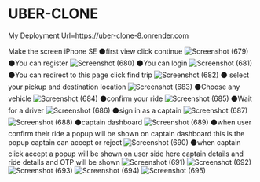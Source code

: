 # UBER-CLONE
My Deployment Url=https://uber-clone-8.onrender.com


Make the screen iPhone SE
⚫first view click continue
![Screenshot (679)](https://github.com/user-attachments/assets/299862f1-6dfc-4830-ab26-4ae108b4bc2a)
⚫You can register
![Screenshot (680)](https://github.com/user-attachments/assets/98ba1f82-69ea-410c-a6f5-ba242801dd68)
⚫You can login
![Screenshot (681)](https://github.com/user-attachments/assets/36f38c08-fe6a-4a71-983e-c12c54bcfe8a)
⚫You can redirect to this page click find trip
![Screenshot (682)](https://github.com/user-attachments/assets/18690c6a-30a8-456f-bae2-002a4b53727e)
⚫ select your pickup and destination location
![Screenshot (683)](https://github.com/user-attachments/assets/7d32bd94-6672-4703-9379-f3aa4fd8e4ea)
⚫Choose any vehicle
![Screenshot (684)](https://github.com/user-attachments/assets/6c6e67d1-3752-4a11-b525-0e80f4185e8e)
⚫confirm your ride
![Screenshot (685)](https://github.com/user-attachments/assets/04c49930-bb9d-494f-8360-c7048874f750)
⚫Wait for a driver
![Screenshot (686)](https://github.com/user-attachments/assets/a3ef093d-8e30-4036-a1fe-fb700677cd15)
⚫sign in as a captain
![Screenshot (687)](https://github.com/user-attachments/assets/0110dcd2-f291-4cc4-814b-093955da27de)
![Screenshot (688)](https://github.com/user-attachments/assets/ecaa6a8e-55ca-4d48-bfa3-3d06db0a779a)
⚫captain dashboard
![Screenshot (689)](https://github.com/user-attachments/assets/9a72ec46-f2f7-48c8-9f18-f66f0f73ff75)
⚫when user confirm their ride a popup will be shown on captain dashboard this is the popup captain can accept or reject
![Screenshot (690)](https://github.com/user-attachments/assets/9a202454-6d0d-4d86-bbe8-b9f7f5bc21f5)
⚫when captain click accept a popup will be shown on user side here captain details and ride details and OTP will be shown
![Screenshot (691)](https://github.com/user-attachments/assets/cc0f1973-823a-40cc-9d7d-40156580009f)
![Screenshot (692)](https://github.com/user-attachments/assets/5880b8c5-7d70-4996-b146-396dc257ba6c)
![Screenshot (693)](https://github.com/user-attachments/assets/d6ab6582-751e-4ce3-8d68-ac3d3133a31c)
![Screenshot (694)](https://github.com/user-attachments/assets/e92d50b9-b578-455c-8d34-bdc3e3d1f139)
![Screenshot (695)](https://github.com/user-attachments/assets/97c7e5f6-d031-4468-b026-7a7ed3c06fe4)

